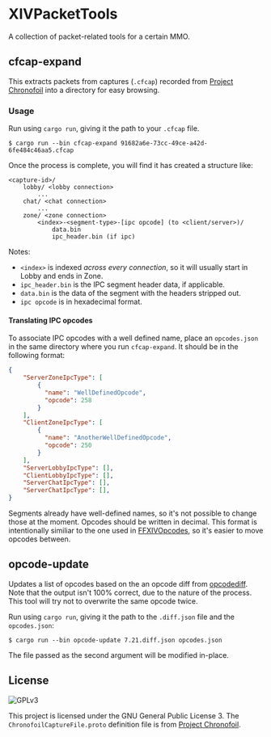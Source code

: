# XIVPacketTools

A collection of packet-related tools for a certain MMO.

## cfcap-expand

This extracts packets from captures (`.cfcap`) recorded from [Project Chronofoil](https://github.com/ProjectChronofoil) into a directory for easy browsing.

### Usage

Run using `cargo run`, giving it the path to your `.cfcap` file.

```shell
$ cargo run --bin cfcap-expand 91682a6e-73cc-49ce-a42d-6fe484c46aa5.cfcap
```

Once the process is complete, you will find it has created a structure like:

```
<capture-id>/
    lobby/ <lobby connection>
        ...
    chat/ <chat connection>
        ...
    zone/ <zone connection>
        <index>-<segment-type>-[ipc opcode] (to <client/server>)/
            data.bin
            ipc_header.bin (if ipc)
```

Notes:
* `<index>` is indexed *across every connection*, so it will usually start in Lobby and ends in Zone.
* `ipc_header.bin` is the IPC segment header data, if applicable.
* `data.bin` is the data of the segment with the headers stripped out.
* `ipc opcode` is in hexadecimal format.

#### Translating IPC opcodes

To associate IPC opcodes with a well defined name, place an `opcodes.json` in the same directory where you run `cfcap-expand`. It should be in the following format:

```json
{
    "ServerZoneIpcType": [
        {
          "name": "WellDefinedOpcode",
          "opcode": 258
        }
    ],
    "ClientZoneIpcType": [
        {
          "name": "AnotherWellDefinedOpcode",
          "opcode": 250
        }
    ],
    "ServerLobbyIpcType": [],
    "ClientLobbyIpcType": [],
    "ServerChatIpcType": [],
    "ServerChatIpcType": [],
}
```

Segments already have well-defined names, so it's not possible to change those at the moment. Opcodes should be written in decimal. This format is intentionally similiar to the one used in [FFXIVOpcodes](https://github.com/karashiiro/FFXIVOpcodes/), so it's easier to move opcodes between.

## opcode-update

Updates a list of opcodes based on the an opcode diff from [opcodediff](https://github.com/xivdev/opcodediff). Note that the output isn't 100% correct, due to the nature of the process. This tool will try not to overwrite the same opcode twice.

Run using `cargo run`, giving it the path to the `.diff.json` file and the `opcodes.json`:

```shell
$ cargo run --bin opcode-update 7.21.diff.json opcodes.json
```

The file passed as the second argument will be modified in-place.

## License

![GPLv3](https://www.gnu.org/graphics/gplv3-127x51.png)

This project is licensed under the GNU General Public License 3. The `ChronofoilCaptureFile.proto` definition file is from [Project Chronofoil](https://github.com/ProjectChronofoil/Chronofoil.CaptureFile/blob/main/src/Proto/ChronofoilCaptureFile.proto).
